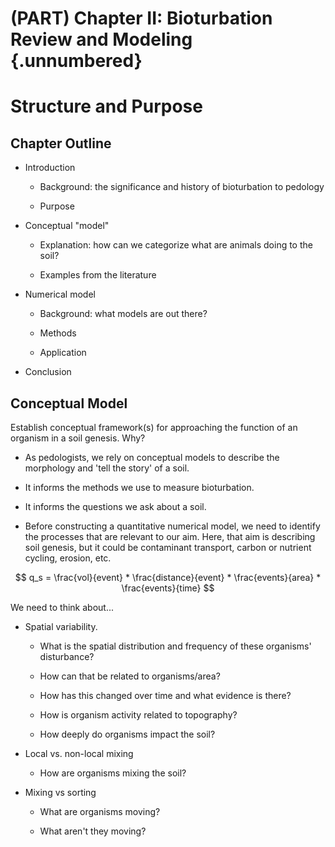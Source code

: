 # (PART) Chapter II: Bioturbation Review and Modeling {.unnumbered}

# Structure and Purpose



## Chapter Outline

-   Introduction

    -   Background: the significance and history of bioturbation to pedology

    -   Purpose

-   Conceptual "model"

    -   Explanation: how can we categorize what are animals doing to the soil?

    -   Examples from the literature

-   Numerical model

    -   Background: what models are out there?

    -   Methods

    -   Application

-   Conclusion

## Conceptual Model

Establish conceptual framework(s) for approaching the function of an organism in a soil genesis. Why?

-   As pedologists, we rely on conceptual models to describe the morphology and 'tell the story' of a soil.

-   It informs the methods we use to measure bioturbation.

-   It informs the questions we ask about a soil.

-   Before constructing a quantitative numerical model, we need to identify the processes that are relevant to our aim. Here, that aim is describing soil genesis, but it could be contaminant transport, carbon or nutrient cycling, erosion, etc.

$$
q_s = \frac{vol}{event} * \frac{distance}{event} * \frac{events}{area} * \frac{events}{time}
$$

We need to think about...

-   Spatial variability.

    -   What is the spatial distribution and frequency of these organisms' disturbance?

    -   How can that be related to organisms/area?

    -   How has this changed over time and what evidence is there?

    -   How is organism activity related to topography?

    -   How deeply do organisms impact the soil?

-   Local vs. non-local mixing

    -   How are organisms mixing the soil?

-   Mixing vs sorting

    -   What are organisms moving?

    -   What aren't they moving?
